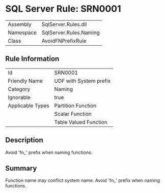 [This document is automatically generated. All changed made to it WILL be lost]: <>  
  
# SQL Server Rule: SRN0001  
  
|    |    |
|----|----|
| Assembly | SqlServer.Rules.dll   |
| Namespace | SqlServer.Rules.Naming |
| Class | AvoidFNPrefixRule |
  
## Rule Information  
  
|    |    |
|----|----|
| Id | SRN0001 |
| Friendly Name | UDF with System prefix |
| Category | Naming |
| Ignorable | true |
| Applicable Types | Partition Function  |
|   | Scalar Function |
|   | Table Valued Function |
  
## Description  
  
Avoid 'fn_' prefix when naming functions.  
  
## Summary  
  
Function name may conflict system name. Avoid 'fn_' prefix when naming functions.  


